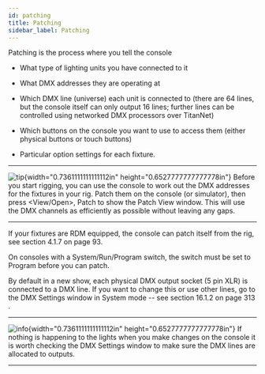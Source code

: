 ```yaml
---
id: patching 
title: Patching
sidebar_label: Patching
---
```


Patching is the process where you tell the console

-   What type of lighting units you have connected to it

-   What DMX addresses they are operating at

-   Which DMX line (universe) each unit is connected to (there are 64
    lines, but the console itself can only output 16 lines; further
    lines can be controlled using networked DMX processors over
    TitanNet)

-   Which buttons on the console you want to use to access them (either
    physical buttons or touch buttons)

-   Particular option settings for each fixture.

  -------------------------------------------------------------------------------------------- ------------------------------------------------------------------------------------------------------------------------------------------------------------------------------------------------------------------------------------------------------------------------------------------------------------
  ![tip](/docs/images/image7.png){width="0.7361111111111112in" height="0.6527777777777778in"}   Before you start rigging, you can use the console to work out the DMX addresses for the fixtures in your rig. Patch them on the console (or simulator), then press \<View/Open\>, Patch to show the Patch View window. This will use the DMX channels as efficiently as possible without leaving any gaps.
  -------------------------------------------------------------------------------------------- ------------------------------------------------------------------------------------------------------------------------------------------------------------------------------------------------------------------------------------------------------------------------------------------------------------

If your fixtures are RDM equipped, the console can patch itself from the
rig, see section 4.1.7 on page 93.

On consoles with a System/Run/Program switch, the switch must be set to
Program before you can patch.

By default in a new show, each physical DMX output socket (5 pin XLR) is
connected to a DMX line. If you want to change this or use other lines,
go to the DMX Settings window in System mode -- see section 16.1.2 on
page 313 .

  --------------------------------------------------------------------------------------------- ------------------------------------------------------------------------------------------------------------------------------------------------------------------------------
  ![info](/docs/images/image6.png){width="0.7361111111111112in" height="0.6527777777777778in"}   If nothing is happening to the lights when you make changes on the console it is worth checking the DMX Settings window to make sure the DMX lines are allocated to outputs.
  --------------------------------------------------------------------------------------------- ------------------------------------------------------------------------------------------------------------------------------------------------------------------------------


